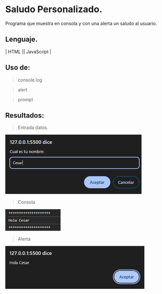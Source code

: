 # Saludo Personalizado.

Programa que muestra en consola y con una alerta un saludo al usuario.

## Lenguaje.

| HTML || JavaScript |

## Uso de:

> console.log

> alert

> prompt

## Resultados:

> Entrada datos.

![prompt](img/prompt.png)

> Consola

![consola](img/saludoconsola.png)

> Alerta

![alerta](img/saludoalert.png)
